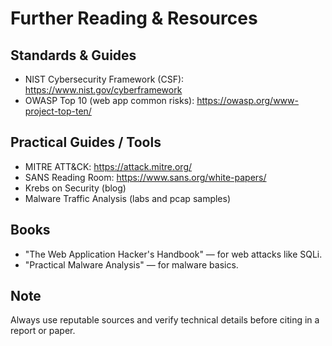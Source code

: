 # Further Reading & Resources

## Standards & Guides
- NIST Cybersecurity Framework (CSF): https://www.nist.gov/cyberframework
- OWASP Top 10 (web app common risks): https://owasp.org/www-project-top-ten/

## Practical Guides / Tools
- MITRE ATT&CK: https://attack.mitre.org/
- SANS Reading Room: https://www.sans.org/white-papers/
- Krebs on Security (blog)
- Malware Traffic Analysis (labs and pcap samples)

## Books
- "The Web Application Hacker's Handbook" — for web attacks like SQLi.
- "Practical Malware Analysis" — for malware basics.

## Note
Always use reputable sources and verify technical details before citing in a report or paper.
